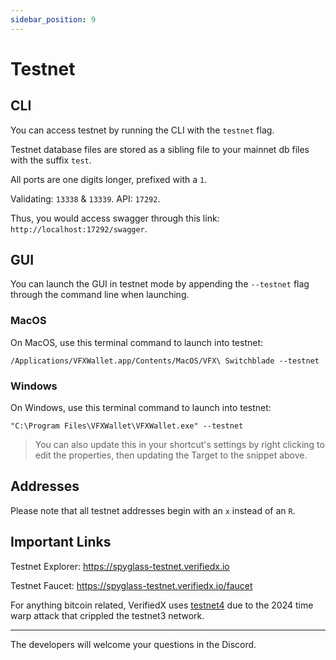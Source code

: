 ```yaml
---
sidebar_position: 9
---
```


# Testnet

## CLI

You can access testnet by running the CLI with the `testnet` flag.

Testnet database files are stored as a sibling file to your mainnet db files with the suffix `test`.

All ports are one digits longer, prefixed with a `1`.

Validating: `13338` & `13339`.
API: `17292`.

Thus, you would access swagger through this link: `http://localhost:17292/swagger`.


## GUI

You can launch the GUI in testnet mode by appending the `--testnet` flag through the command line when launching.

### MacOS

On MacOS, use this terminal command to launch into testnet:
```shell
/Applications/VFXWallet.app/Contents/MacOS/VFX\ Switchblade --testnet
```

### Windows
On Windows, use this terminal command to launch into testnet:
```shell
"C:\Program Files\VFXWallet\VFXWallet.exe" --testnet
```

> You can also update this in your shortcut's settings by right clicking to edit the properties, then updating the Target to the snippet above.

## Addresses

Please note that all testnet addresses begin with an `x` instead of an `R`.

## Important Links

Testnet Explorer: https://spyglass-testnet.verifiedx.io

Testnet Faucet: https://spyglass-testnet.verifiedx.io/faucet

For anything bitcoin related, VerifiedX uses [testnet4](https://mempool.space/testnet4) due to the 2024 time warp attack that crippled the testnet3 network.

---

The developers will welcome your questions in the Discord.